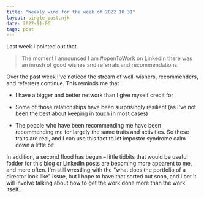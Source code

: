 ```yaml
---
title: "Weekly wins for the week of 2022 10 31"
layout: single_post.njk
date: 2022-11-06
tags: post
---
```


Last week I pointed out that

> The moment I announced I am #openToWork on LinkedIn there was an inrush of good wishes and referrals and recommendations.

Over the past week I've noticed the stream of well-wishers, recommenders, and referrers continue. This reminds me that

- I have a bigger and better network than I give myself credit for

- Some of those relationships have been surprisingly resilient (as I've not been the best about keeping in touch in most cases)

- The people who have been recommending me have been recommending me for largely the same traits and activities. So these traits are real, and I can use this fact to let impostor syndrome calm down a little bit.

In addition, a second flood has begun – little tidbits that would be useful fodder for this blog or LinkedIn posts are becoming more apparent to me, and more often. I'm still wrestling with the "what does the portfolio of a director look like" issue, but I hope to have that sorted out soon, and I bet it will involve talking about how to get the work done more than the work itself..
